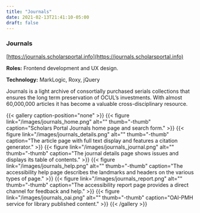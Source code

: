 ```yaml
---
title: "Journals"
date: 2021-02-13T21:41:10-05:00
draft: false
---
```


### Journals

[https://journals.scholarsportal.info](https://journals.scholarsportal.info)

**Roles:**
Frontend development and UX design.

**Technology:**
MarkLogic, Roxy, jQuery

Journals is a light archive of consortially purchased serials collections that ensures the long term preservation of OCUL’s investments. With almost 60,000,000 articles it has become a valuable cross-disciplinary resource.

{{< gallery caption-position="none" >}}
{{< figure link="/images/journals_home.png" alt="" thumb="-thumb" caption="Scholars Portal Journals home page and search form." >}}
{{< figure link="/images/journals_details.png" alt="" thumb="-thumb" caption="The article page with full text display and features a citation generator." >}}
{{< figure link="/images/journals_journal.png" alt="" thumb="-thumb" caption="The journal details page shows issues and displays its table of contents." >}}
{{< figure link="/images/journals_help.png" alt="" thumb="-thumb" caption="The accessibility help page describes the landmarks and headers on the various types of page." >}}
{{< figure link="/images/journals_report.png" alt="" thumb="-thumb" caption="The accessibility report page provides a direct channel for feedback and help." >}}
{{< figure link="/images/journals_oai.png" alt="" thumb="-thumb" caption="OAI-PMH service for library published content." >}}
{{< /gallery >}}